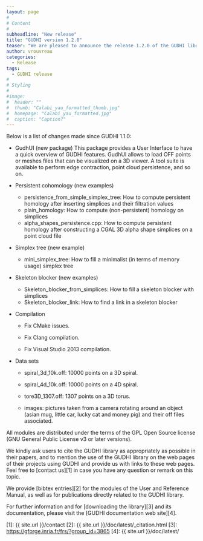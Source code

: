```yaml
---
layout: page
#
# Content
#
subheadline: "New release"
title: "GUDHI version 1.2.0"
teaser: "We are pleased to announce the release 1.2.0 of the GUDHI library."
author: vrouvreau
categories:
  - Release
tags:
  - GUDHI release
#
# Styling
#
#image:
#  header: ""
#  thumb: "Calabi_yau_formatted_thumb.jpg"
#  homepage: "Calabi_yau_formatted.jpg"
#  caption: "Caption?"
---
```



Below is a list of changes made since GUDHI 1.1.0:

- GudhUI (new package)
This package provides a User Interface to have a quick overview of GUDHI features.
GudhUI allows to load OFF points or meshes files that can be visualized on a 3D viewer.
A tool suite is available to perform edge contraction, point cloud persistence, and so on.

- Persistent cohomology (new examples)

     - persistence_from_simple_simplex_tree: How to compute persistent homology after inserting simplices and their filtration values
     - plain_homology: How to compute (non-persistent) homology on simplices
     - alpha_shapes_persistence.cpp: How to compute persistent homology after constructing a CGAL 3D alpha shape simplices on a point cloud file

- Simplex tree (new example)

     - mini_simplex_tree: How to fill a minimalist (in terms of memory usage) simplex tree

- Skeleton blocker (new examples)

     - Skeleton_blocker_from_simplices: How to fill a skeleton blocker with simplices
     - Skeleton_blocker_link: How to find a link in a skeleton blocker

- Compilation

     - Fix CMake issues.

     - Fix Clang compilation.

     - Fix Visual Studio 2013 compilation.

- Data sets

     - spiral_3d_10k.off: 10000 points on a 3D spiral.

     - spiral_4d_10k.off: 10000 points on a 4D spiral.

     - tore3D_1307.off: 1307 points on a 3D torus.

     - images: pictures taken from a camera rotating around an object (asian mug, little car, lucky cat and money pig) and their off files associated.

All modules are distributed under the terms of the GPL Open Source license (GNU General Public License v3 or later versions).

We kindly ask users to cite the GUDHI library as appropriately as possible in their papers, and to mention the use of the GUDHI library on the web pages of
their projects using GUDHI and provide us with links to these web pages.
Feel free to [contact us][1] in case you have any question or remark on this topic.

We provide [bibtex entries][2] for the modules of the User and Reference Manual, as well as for publications directly related to the GUDHI library. 

For further information and for [downloading the library][3] and its documentation, please visit the [GUDHI documentation web site][4].


 [1]: {{ site.url }}/contact
 [2]: {{ site.url }}/doc/latest/_citation.html
 [3]: https://gforge.inria.fr/frs/?group_id=3865
 [4]: {{ site.url }}/doc/latest/


